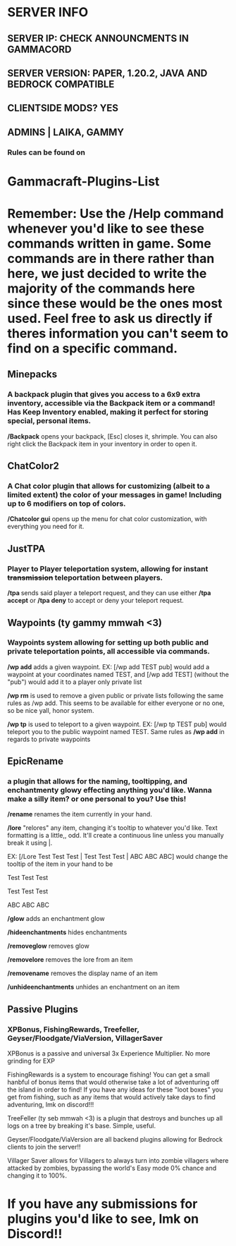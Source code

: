# SERVER INFO
## SERVER IP: CHECK ANNOUNCMENTS IN GAMMACORD

## SERVER VERSION: PAPER, 1.20.2, JAVA AND BEDROCK COMPATIBLE

## CLIENTSIDE MODS? YES

## ADMINS | LAIKA, GAMMY

### Rules can be found on 

# Gammacraft-Plugins-List

# Remember: Use the **/Help** command whenever you'd like to see these commands written in game. Some commands are in there rather than here, we just decided to write the majority of the commands here since these would be the ones most used. Feel free to ask us directly if theres information you can't seem to find on a specific command.

## Minepacks
### A backpack plugin that gives you access to a 6x9 extra inventory, accessible via the Backpack item or a command! Has Keep Inventory enabled, making it perfect for storing special, personal items.
**/Backpack** opens your backpack, [Esc] closes it, shrimple. You can also right click the Backpack item in your inventory in order to open it.

## ChatColor2
### A Chat color plugin that allows for customizing (albeit to a limited extent) the color of your messages in game! Including up to 6 modifiers on top of colors.
**/Chatcolor gui** opens up the menu for chat color customization, with everything you need for it.

## JustTPA
### Player to Player teleportation system, allowing for instant ~~transmission~~ teleportation between players.
**/tpa <player name>** sends said player a teleport request, and they can use either **/tpa accept** or **/tpa deny** to accept or deny your teleport request.

## Waypoints (ty gammy mmwah <3)
### Waypoints system allowing for setting up both public and private teleportation points, all accessible via commands.
**/wp add** adds a given waypoint. EX: [/wp add TEST pub] would add a waypoint at your coordinates named TEST, and [/wp add TEST] (without the "pub") would add it to a player only private list

**/wp rm** is used to remove a given public or private lists following the same rules as /wp add. This seems to be available for either everyone or no one, so be nice yall, honor system.

**/wp tp** is used to teleport to a given waypoint. EX: [/wp tp TEST pub] would teleport you to the public waypoint named TEST. Same rules as **/wp add** in regards to private waypoints

## EpicRename
### a plugin that allows for the naming, tooltipping, and enchantmenty glowy effecting anything you'd like. Wanna make a silly item? or one personal to you? Use this!
**/rename** renames the item currently in your hand.

**/lore** "relores" any item, changing it's tooltip to whatever you'd like. Text formatting is a little,, odd. It'll create a continuous line unless you manually break it using |.

EX: [/Lore Test Test Test | Test Test Test | ABC ABC ABC] would change the tooltip of the item in your hand to be

Test Test Test

Test Test Test

ABC ABC ABC

**/glow** adds an enchantment glow

**/hideenchantments** hides enchantments

**/removeglow** removes glow

**/removelore** removes the lore from an item

**/removename** removes the display name of an item

**/unhideenchantments** unhides an enchantment on an item


## Passive Plugins
### XPBonus, FishingRewards, Treefeller, Geyser/Floodgate/ViaVersion, VillagerSaver
XPBonus is a passive and universal 3x Experience Multiplier. No more grinding for EXP

FishingRewards is a system to encourage fishing! You can get a small hanbful of bonus items that would otherwise take a lot of adventuring off the island in order to find! If you have any ideas for these "loot boxes" you get from fishing, such as any items that would actively take days to find adventuring, lmk on discord!!!

TreeFeller (ty seb mmwah <3) is a plugin that destroys and bunches up all logs on a tree by breaking it's base. Simple, useful.

Geyser/Floodgate/ViaVersion are all backend plugins allowing for Bedrock clients to join the server!!

Villager Saver allows for Villagers to always turn into zombie villagers where attacked by zombies, bypassing the world's Easy mode 0% chance and changing it to 100%.

# If you have any submissions for plugins you'd like to see, lmk on Discord!!
